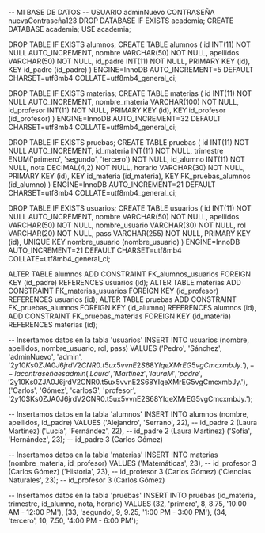 -- MI BASE DE DATOS -- USUARIO adminNuevo CONTRASEÑA nuevaContraseña123
DROP DATABASE IF EXISTS academia;
CREATE DATABASE academia;
USE academia;

DROP TABLE IF EXISTS alumnos;
CREATE TABLE alumnos (
                         id INT(11) NOT NULL AUTO_INCREMENT,
                         nombre VARCHAR(50) NOT NULL,
                         apellidos VARCHAR(50) NOT NULL,
                         id_padre INT(11) NOT NULL,
                         PRIMARY KEY (id),
                         KEY id_padre (id_padre)
) ENGINE=InnoDB AUTO_INCREMENT=5 DEFAULT CHARSET=utf8mb4 COLLATE=utf8mb4_general_ci;

DROP TABLE IF EXISTS materias;
CREATE TABLE materias (
                          id INT(11) NOT NULL AUTO_INCREMENT,
                          nombre_materia VARCHAR(100) NOT NULL,
                          id_profesor INT(11) NOT NULL,
                          PRIMARY KEY (id),
                          KEY id_profesor (id_profesor)
) ENGINE=InnoDB AUTO_INCREMENT=32 DEFAULT CHARSET=utf8mb4 COLLATE=utf8mb4_general_ci;

DROP TABLE IF EXISTS pruebas;
CREATE TABLE pruebas (
                         id INT(11) NOT NULL AUTO_INCREMENT,
                         id_materia INT(11) NOT NULL,
                         trimestre ENUM('primero', 'segundo', 'tercero') NOT NULL,
                         id_alumno INT(11) NOT NULL,
                         nota DECIMAL(4,2) NOT NULL,
                         horario VARCHAR(30) NOT NULL,
                         PRIMARY KEY (id),
                         KEY id_materia (id_materia),
                         KEY FK_pruebas_alumnos (id_alumno)
) ENGINE=InnoDB AUTO_INCREMENT=21 DEFAULT CHARSET=utf8mb4 COLLATE=utf8mb4_general_ci;

DROP TABLE IF EXISTS usuarios;
CREATE TABLE usuarios (
                          id INT(11) NOT NULL AUTO_INCREMENT,
                          nombre VARCHAR(50) NOT NULL,
                          apellidos VARCHAR(50) NOT NULL,
                          nombre_usuario VARCHAR(30) NOT NULL,
                          rol VARCHAR(20) NOT NULL,
                          pass VARCHAR(255) NOT NULL,
                          PRIMARY KEY (id),
                          UNIQUE KEY nombre_usuario (nombre_usuario)
) ENGINE=InnoDB AUTO_INCREMENT=21 DEFAULT CHARSET=utf8mb4 COLLATE=utf8mb4_general_ci;

ALTER TABLE alumnos ADD CONSTRAINT FK_alumnos_usuarios FOREIGN KEY (id_padre) REFERENCES usuarios (id);
ALTER TABLE materias ADD CONSTRAINT FK_materias_usuarios FOREIGN KEY (id_profesor) REFERENCES usuarios (id);
ALTER TABLE pruebas ADD CONSTRAINT FK_pruebas_alumnos FOREIGN KEY (id_alumno) REFERENCES alumnos (id),
                    ADD CONSTRAINT FK_pruebas_materias FOREIGN KEY (id_materia) REFERENCES materias (id);

-- Insertamos datos en la tabla 'usuarios'
INSERT INTO usuarios (nombre, apellidos, nombre_usuario, rol, pass)
VALUES
    ('Pedro', 'Sánchez', 'adminNuevo', 'admin', '$2y$10$Ks0ZJA0J6jrdV2CNR0.t5ux5vvnE2S68YIqeXMrEG5vgCmcxmbJy.'), -- la contraseña es admin
    ('Laura', 'Martínez', 'lauraM', 'padre', '$2y$10$Ks0ZJA0J6jrdV2CNR0.t5ux5vvnE2S68YIqeXMrEG5vgCmcxmbJy.'),
    ('Carlos', 'Gómez', 'carlosG', 'profesor', '$2y$10$Ks0ZJA0J6jrdV2CNR0.t5ux5vvnE2S68YIqeXMrEG5vgCmcxmbJy.');

-- Insertamos datos en la tabla 'alumnos'
INSERT INTO alumnos (nombre, apellidos, id_padre)
VALUES
    ('Alejandro', 'Serrano', 22),   -- id_padre 2 (Laura Martínez)
    ('Lucía', 'Fernández', 22),     -- id_padre 2 (Laura Martínez)
    ('Sofía', 'Hernández', 23);     -- id_padre 3 (Carlos Gómez)

-- Insertamos datos en la tabla 'materias'
INSERT INTO materias (nombre_materia, id_profesor)
VALUES
    ('Matemáticas', 23),            -- id_profesor 3 (Carlos Gómez)
    ('Historia', 23),               -- id_profesor 3 (Carlos Gómez)
    ('Ciencias Naturales', 23);     -- id_profesor 3 (Carlos Gómez)

-- Insertamos datos en la tabla 'pruebas'
INSERT INTO pruebas (id_materia, trimestre, id_alumno, nota, horario)
VALUES
    (32, 'primero', 8, 8.75, '10:00 AM - 12:00 PM'),
    (33, 'segundo', 9, 9.25, '1:00 PM - 3:00 PM'),
    (34, 'tercero', 10, 7.50, '4:00 PM - 6:00 PM');
